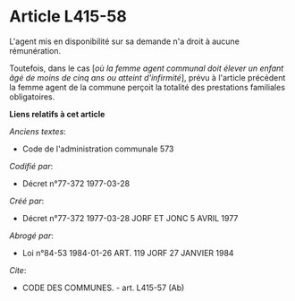 # Article L415-58

L'agent mis en disponibilité sur sa demande n'a droit à aucune rémunération.

Toutefois, dans le cas [*où la femme agent communal doit élever un enfant âgé de moins de cinq ans ou atteint d'infirmité*],
prévu à l'article précédent la femme agent de la commune perçoit la totalité des prestations familiales obligatoires.

**Liens relatifs à cet article**

_Anciens textes_:

  - Code de l'administration communale 573

_Codifié par_:

  - Décret n°77-372 1977-03-28

_Créé par_:

  - Décret n°77-372 1977-03-28 JORF ET JONC 5 AVRIL 1977

_Abrogé par_:

  - Loi n°84-53 1984-01-26 ART. 119 JORF 27 JANVIER 1984

_Cite_:

  - CODE DES COMMUNES. - art. L415-57 (Ab)
